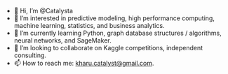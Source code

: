 - 👋 Hi, I’m @Catalysta
- 👀 I’m interested in predictive modeling, high performance computing, machine learning, statistics, and business analytics.
- 🌱 I’m currently learning Python, graph database structures / algorithms, neural networks, and SageMaker.
- 💞️ I’m looking to collaborate on Kaggle competitions, independent consulting.
- 📫 How to reach me: kharu.catalyst@gmail.com.

<!---
Catalysta/Catalysta is a ✨ special ✨ repository because its `README.md` (this file) appears on your GitHub profile.
You can click the Preview link to take a look at your changes.
--->
